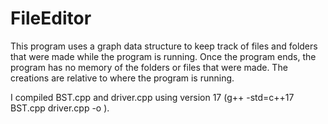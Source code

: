 # FileEditor
This program uses a graph data structure to keep track of files and folders that were made while the program is running. Once the program ends, the program has no memory of the folders or files that were made. The creations are relative to where the program is running.

I compiled BST.cpp and driver.cpp using version 17 (g++ -std=c++17 BST.cpp driver.cpp -o <executable name>).
